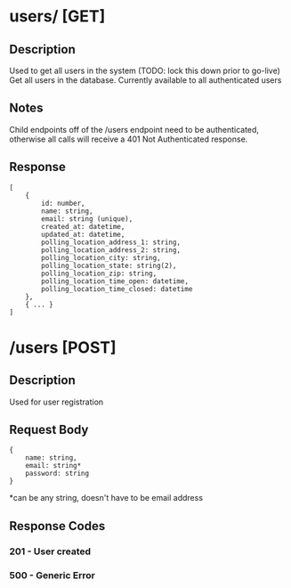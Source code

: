# users/ [GET]
## Description
Used to get all users in the system (TODO: lock this down prior to go-live)
Get all users in the database. Currently available to all authenticated users

## Notes
Child endpoints off of the /users endpoint need to be authenticated, otherwise all calls will receive a 401 Not Authenticated response.

## Response
```
[
    {
        id: number,
        name: string,
        email: string (unique),
        created_at: datetime,
        updated_at: datetime,
        polling_location_address_1: string,
        polling_location_address_2: string,
        polling_location_city: string,
        polling_location_state: string(2),
        polling_location_zip: string,
        polling_location_time_open: datetime,
        polling_location_time_closed: datetime 
    },
    { ... }
]
```

# /users [POST]
## Description
Used for user registration
## Request Body
```
{
    name: string,
    email: string*
    password: string
}
```
*can be any string, doesn't have to be email address

## Response Codes
### 201 - User created
### 500 - Generic Error
